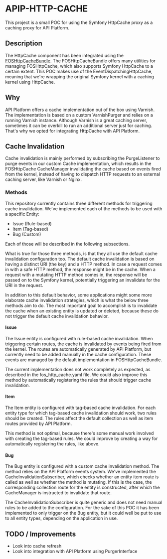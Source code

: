 # APIP-HTTP-CACHE

This project is a small POC for using the Symfony HttpCache proxy as a caching proxy for API Platform.

## Description

The HttpCache component has been integrated using the [FOSHttpCacheBundle](https://github.com/FriendsOfSymfony/FOSHttpCacheBundle).
The FOSHttpCacheBundle offers many utilities for managing FOSHttpCache, which also supports Symfony HttpCache to a certain extent.
This POC makes use of the EventDispatchingHttpCache, meaning that we're wrapping the original Symfony kernel with a caching kernel using HttpCache.


## Why

API Platform offers a cache implementation out of the box using Varnish.
The implementation is based on a custom VarnishPurger and relies on a running Varnish instance.
Although Varnish is a great caching server, sometimes it can be overkill to run an additional server just for caching.
That's why we opted for integrating HttpCache with API Platform.

## Cache Invalidation

Cache invalidation is mainly performed by subscribing the PurgeListener to purge events in our custom Cache implementation, which results in the 
FOSHttpCache CacheManager invalidating the cache based on events fired from the kernel, instead of having to dispatch HTTP requests
to an external caching server, like Varnish or Nginx.

### Methods

This repository currently contains three different methods for triggering cache invalidation.
We've implemented each of the methods to be used with a specific Entity:

* Issue (Rule-based)
* Item (Tag-based)
* Bug (Custom)

Each of those will be described in the following subsections.

What is true for those three methods, is that they all use the default cache invalidation configuration too.
The default cache invalidation is based on having a distinct URI (the key) and a HTTP method.
In case a request comes in with a safe HTTP method, the response might be in the cache.
When a request with a mutating HTTP method comes in, the response will be passed on to the Symfony kernel, potentially triggering an invalidate for the URI in the request.

In addition to this default behavior, some applications might some more elaborate cache invalidation strategies, which is what the below three methods aim to do.
The most important goal to accomplish is to invalidate the cache when an existing entity is updated or deleted, because these do not trigger the default cache invalidation behavior.

#### Issue

The Issue entity is configured with rule-based cache invalidation.
When triggering certain routes, the cache is invalidated by events being fired from the kernel.
The routes are automatically generated by API Platform, but currently need to be added manually in the cache configuration.
These events are managed by the default implementation in FOSHttpCacheBundle.

The current implementation does not work completely as expected, as described in the fos_http_cache.yaml file.
We could also improve this method by automatically registering the rules that should trigger cache invalidation.


#### Item

The Item entity is configured with tag-based cache invalidation.
For each entity type for which tag-based cache invalidation should work, two rules should be created.
The rules affect the default collection as well as item routes provided by API Platform.

This method is not optimal, because there's some manual work involved with creating the tag-based rules.
We could improve by creating a way for automatically registering the rules, like above.

#### Bug

The Bug entity is configured with a custom cache invalidation method.
The method relies on the API Platform events system.
We've implemented the CacheInvalidationSubscriber, which checks whether an entity item route is called as well as whether the method is mutating.
If this is the case, the corresponding collection route for the entity is constructed, after which the CacheManager is instructed to invalidate that route.

The CacheInvalidationSubscriber is quite generic and does not need manual rules to be added to the configuration.
For the sake of this POC it has been implemented to only trigger on the Bug entity, but it could well be put to use to all entity types, depending on the application in use.

## TODO / Improvements

* Look into cache refresh
* Look into integration with API Platform using PurgerInterface
